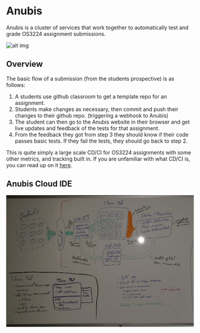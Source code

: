 # Anubis

Anubis is a cluster of services that work together to automatically test and grade OS3224 
assignment submissions. 

![alt img](docs/static/img/20200324_195235.jpg)

## Overview
The basic flow of a submission (from the students prospective) is as follows:

1. A students use github classroom to get a template repo for an assignment.
2. Students make changes as necessary, then commit and push their changes to their github repo. 
(triggering a webhook to Anubis)
3. The student can then go to the Anubis website in their browser and get live updates and feedback 
of the tests for that assignment.
4. From the feedback they got from step 3 they should know if their code passes basic tests. If they
fail the tests, they should go back to step 2.

This is quite simply a large scale CD/CI for OS3224 assignments with some other metrics, and tracking 
built in. If you are unfamiliar with what CD/CI is, you can read up on it 
[here](https://en.wikipedia.org/wiki/CI/CD).


## Anubis Cloud IDE

![alt img](docs/static/img/20201217_235040.jpg)

